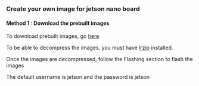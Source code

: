 ### Create your own image for jetson nano board


#### Method 1 : Download the prebuilt images
To download prebuilt images, go [here](https://github.com/pythops/jetson-nano-image/releases)

To be able to decompress the images, you must have [lrzip](https://github.com/ckolivas/lrzip) installed.

Once the images are decompressed, follow the Flashing section to flash the images 

The default username is jetson and the password is jetson
